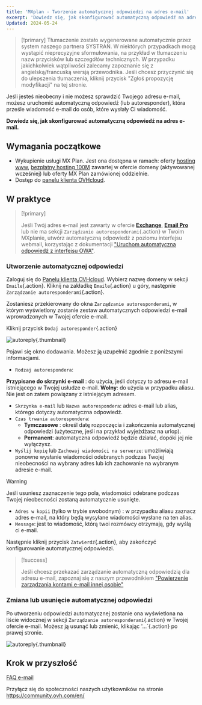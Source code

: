 ```yaml
--- 
title: 'MXplan - Tworzenie automatycznej odpowiedzi na adres e-mail'
excerpt: 'Dowiedz się, jak skonfigurować automatyczną odpowiedź na adres e-mail'
Updated: 2024-05-24
--- 
```


> [!primary]
> Tłumaczenie zostało wygenerowane automatycznie przez system naszego partnera SYSTRAN. W niektórych przypadkach mogą wystąpić nieprecyzyjne sformułowania, na przykład w tłumaczeniu nazw przycisków lub szczegółów technicznych. W przypadku jakichkolwiek wątpliwości zalecamy zapoznanie się z angielską/francuską wersją przewodnika. Jeśli chcesz przyczynić się do ulepszenia tłumaczenia, kliknij przycisk "Zgłoś propozycję modyfikacji" na tej stronie.
> 

Jeśli jesteś nieobecny i nie możesz sprawdzić Twojego adresu e-mail, możesz uruchomić automatyczną odpowiedź (lub autoresponder), która prześle wiadomość e-mail do osób, które wysłały Ci wiadomość.

**Dowiedz się, jak skonfigurować automatyczną odpowiedź na adres e-mail.**

## Wymagania początkowe

- Wykupienie usługi MX Plan. Jest ona dostępna w ramach: oferty [hosting www](/links/web/hosting), [bezpłatny hosting 100M](/links/web/domains-free-hosting) zawartej w ofercie domeny (aktywowanej wcześniej) lub oferty MX Plan zamówionej oddzielnie.
- Dostęp do [panelu klienta OVHcloud](/links/manager).

## W praktyce

> [!primary]
>
> Jeśli Twój adres e-mail jest zawarty w ofercie [**Exchange**](/links/web/emails-hosted-exchange/), [**Email Pro**](/links/web/email-pro/) lub nie ma sekcji `Zarządzanie autoresponderami`{.action} w Twoim MXplanie, utwórz automatyczną odpowiedź z poziomu interfejsu webmail, korzystając z dokumentacji ["Uruchom automatyczną odpowiedź z interfejsu OWA"](/pages/web_cloud/email_and_collaborative_solutions/using_the_outlook_web_app_webmail/owa_automatic_replies).

### Utworzenie automatycznej odpowiedzi

Zaloguj się do [Panelu klienta OVHcloud](/links/manager). Wybierz nazwę domeny w sekcji `Emaile`{.action}. Kliknij na zakładkę `Emaile`{.action} u góry, następnie `Zarządzanie autoresponderami`{.action}.

Zostaniesz przekierowany do okna `Zarządzanie autoresponderami`, w którym wyświetlony zostanie zestaw automatycznych odpowiedzi e-mail wprowadzonych w Twojej ofercie e-mail.

Kliknij przycisk `Dodaj autoresponder`{.action}

![autoreply](images/email_responder01.png){.thumbnail}

Pojawi się okno dodawania. Możesz ją uzupełnić zgodnie z poniższymi informacjami.

- `Rodzaj autorespondera`:

**Przypisane do skrzynki e-mail** : do użycia, jeśli dotyczy to adresu e-mail istniejącego w Twojej usłudze e-mail.
**Wolny**: do użycia w przypadku aliasu. Nie jest on zatem powiązany z istniejącym adresem.

- `Skrzynka e-mail` lub `Nazwa autorespondera`: adres e-mail lub alias, którego dotyczy automatyczna odpowiedź.
- `Czas trwania autorespondera`:
    - **Tymczasowe** : określ datę rozpoczęcia i zakończenia automatycznej odpowiedzi (użyteczne, jeśli na przykład wyjeżdżasz na urlop).
    - **Permanent**: automatyczna odpowiedź będzie działać, dopóki jej nie wyłączysz.
- `Wyślij kopię` lub `Zachowaj wiadomości na serwerze`: umożliwiają ponowne wysłanie wiadomości odebranych podczas Twojej nieobecności na wybrany adres lub ich zachowanie na wybranym adresie e-mail.

> [!warning]
>
> Jeśli usuniesz zaznaczenie tego pola, wiadomości odebrane podczas Twojej nieobecności zostaną automatycznie usunięte.

- `Adres w kopii` (tylko w trybie swobodnym) : w przypadku aliasu zaznacz adres e-mail, na który będą wysyłane wiadomości wysłane na ten alias.
- `Message`: jest to wiadomość, którą twoi rozmówcy otrzymają, gdy wyślą ci e-mail.

Następnie kliknij przycisk `Zatwierdź`{.action}, aby zakończyć konfigurowanie automatycznej odpowiedzi.

> [!success]
>
> Jeśli chcesz przekazać zarządzanie automatyczną odpowiedzią dla adresu e-mail, zapoznaj się z naszym przewodnikiem ["Powierzenie zarządzania kontami e-mail innej osobie"](/pages/web_cloud/email_and_collaborative_solutions/mx_plan/feature_delegation)

### Zmiana lub usunięcie automatycznej odpowiedzi

Po utworzeniu odpowiedzi automatycznej zostanie ona wyświetlona na liście widocznej w sekcji `Zarządzanie autoresponderami`{.action} w Twojej ofercie e-mail. Możesz ją usunąć lub zmienić, klikając '...`{.action} po prawej stronie.

![autoreply](images/email_responder02.png){.thumbnail}

## Krok w przyszłość

[FAQ e-mail](/pages/web_cloud/email_and_collaborative_solutions/mx_plan/faq-emaile)

Przyłącz się do społeczności naszych użytkowników na stronie <https://community.ovh.com/en/>
